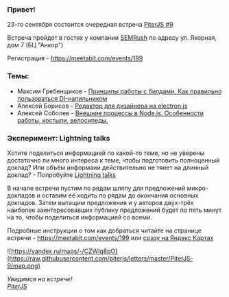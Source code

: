 ### Привет!

23-го сентября состоится очередная встреча [PiterJS #9](https://meetabit.com/events/199)

Встреча пройдет в гостях у компании [SEMRush](https://ru.semrush.com/) по адресу ул. Якорная, дом 7 (БЦ "Анкор")

Регистрация - https://meetabit.com/events/199

### Темы:
- Максим Гребенщиков - [Принципы работы с билдами. Как правильно пользоваться DI-напильником](https://meetabit.com/talks/159)
- Алексей Борисов - [Редактор для дизайнера на electron.js](https://meetabit.com/talks/158)
- Алексей Соболев - [Внешние процессы в Node.js. Особенности работы, костыли, велосипеды.](https://meetabit.com/talks/157)

### Эксперимент: Lightning talks
Хотите поделиться информацией по какой-то теме, но не уверены достаточно ли много интереса к теме, чтобы подготовить полноценный доклад? Или объём информаии действительно не тянет на длинный доклад? - Попробуйте [Lightning talks](https://en.wikipedia.org/wiki/Lightning_talk)

В начале встречи пустим по рядам шляпу для предложений микро-докладов и оставим её ходить по рядам до окончания основных докладов. Затем вытащим предложения и у авторов двух-трёх наиболее заинтересовавших публику предложений будет по пять минут на то, чтобы поделиться информацией со всеми.

Подробные инструкции о том как добраться читайте на странице встречи - https://meetabit.com/events/199 или [сразу на Яндекс Картах](https://yandex.ru/maps/-/CZWlq8pO) 

![https://yandex.ru/maps/-/CZWlq8pO](https://raw.githubusercontent.com/piterjs/letters/master/PiterJS-9/map.png)

*Увидимся на встрече!*  
*[PiterJS](http://piterjs.org)*
